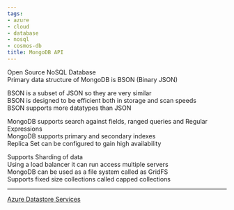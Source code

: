 ```yaml
---
tags:
- azure
- cloud
- database
- nosql
- cosmos-db
title: MongoDB API
---
```


Open Source NoSQL Database  
Primary data structure of MongoDB is BSON (Binary JSON)

BSON is a subset of JSON so they are very similar  
BSON is designed to be efficient both in storage and scan speeds  
BSON supports more datatypes than JSON

MongoDB supports search against fields, ranged queries and Regular Expressions  
MongoDB supports primary and secondary indexes  
Replica Set can be configured to gain high availability

Supports Sharding of data  
Using a load balancer it can run access multiple servers  
MongoDB can be used as a file system called as GridFS  
Supports fixed size collections called capped collections

---

[Azure Datastore Services](../azure-datastore-services.md)